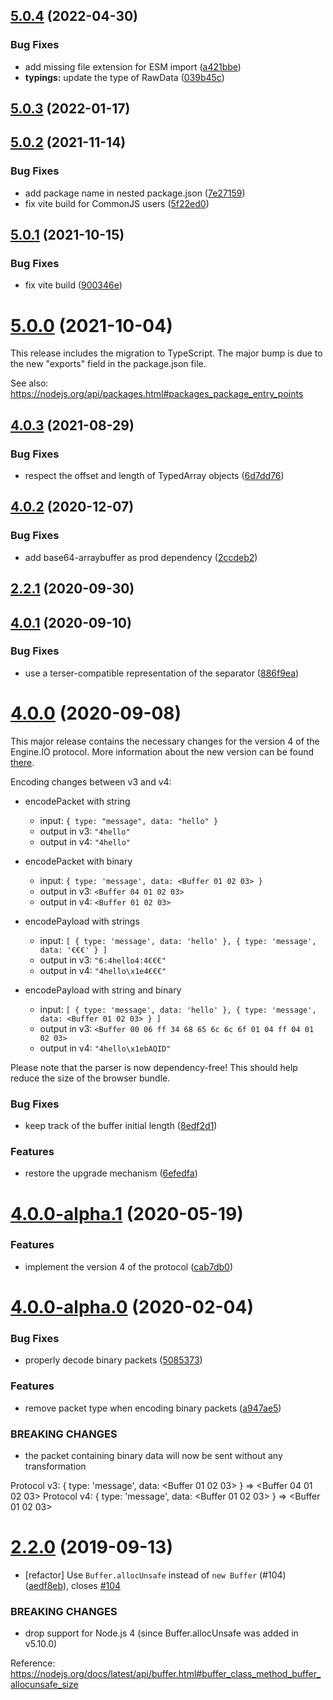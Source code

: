 ## [5.0.4](https://github.com/socketio/engine.io-parser/compare/5.0.3...5.0.4) (2022-04-30)


### Bug Fixes

* add missing file extension for ESM import ([a421bbe](https://github.com/socketio/engine.io-parser/commit/a421bbec7bf43c567c49c608dee604872f6db823))
* **typings:** update the type of RawData ([039b45c](https://github.com/socketio/engine.io-parser/commit/039b45cc65b50acc1f9da42ad605eaccb8ccbcde))



## [5.0.3](https://github.com/socketio/engine.io-parser/compare/5.0.2...5.0.3) (2022-01-17)



## [5.0.2](https://github.com/socketio/engine.io-parser/compare/5.0.1...5.0.2) (2021-11-14)


### Bug Fixes

* add package name in nested package.json ([7e27159](https://github.com/socketio/engine.io-parser/commit/7e271596c3305fb4e4a9fbdcc7fd442e8ff71200))
* fix vite build for CommonJS users ([5f22ed0](https://github.com/socketio/engine.io-parser/commit/5f22ed0527cc80aa0cac415dfd12db2f94f0a855))



## [5.0.1](https://github.com/socketio/engine.io-parser/compare/5.0.0...5.0.1) (2021-10-15)


### Bug Fixes

* fix vite build ([900346e](https://github.com/socketio/engine.io-parser/commit/900346ea34ddc178d80eaabc8ea516d929457855))



# [5.0.0](https://github.com/socketio/engine.io-parser/compare/4.0.3...5.0.0) (2021-10-04)

This release includes the migration to TypeScript. The major bump is due to the new "exports" field in the package.json file.

See also: https://nodejs.org/api/packages.html#packages_package_entry_points

## [4.0.3](https://github.com/socketio/engine.io-parser/compare/4.0.2...4.0.3) (2021-08-29)


### Bug Fixes

* respect the offset and length of TypedArray objects ([6d7dd76](https://github.com/socketio/engine.io-parser/commit/6d7dd76130690afda6c214d5c04305d2bbc4eb4d))


## [4.0.2](https://github.com/socketio/engine.io-parser/compare/4.0.1...4.0.2) (2020-12-07)


### Bug Fixes

* add base64-arraybuffer as prod dependency ([2ccdeb2](https://github.com/socketio/engine.io-parser/commit/2ccdeb277955bed8742a29f2dcbbf57ca95eb12a))


## [2.2.1](https://github.com/socketio/engine.io-parser/compare/2.2.0...2.2.1) (2020-09-30)


## [4.0.1](https://github.com/socketio/engine.io-parser/compare/4.0.0...4.0.1) (2020-09-10)


### Bug Fixes

* use a terser-compatible representation of the separator ([886f9ea](https://github.com/socketio/engine.io-parser/commit/886f9ea7c4e717573152c31320f6fb6c6664061b))


# [4.0.0](https://github.com/socketio/engine.io-parser/compare/v4.0.0-alpha.1...4.0.0) (2020-09-08)

This major release contains the necessary changes for the version 4 of the Engine.IO protocol. More information about the new version can be found [there](https://github.com/socketio/engine.io-protocol#difference-between-v3-and-v4).

Encoding changes between v3 and v4:

- encodePacket with string
  - input: `{ type: "message", data: "hello" }`
  - output in v3: `"4hello"`
  - output in v4: `"4hello"`

- encodePacket with binary
  - input: `{ type: 'message', data: <Buffer 01 02 03> }`
  - output in v3: `<Buffer 04 01 02 03>`
  - output in v4: `<Buffer 01 02 03>`

- encodePayload with strings
  - input: `[ { type: 'message', data: 'hello' }, { type: 'message', data: '€€€' } ]`
  - output in v3: `"6:4hello4:4€€€"`
  - output in v4: `"4hello\x1e4€€€"`

- encodePayload with string and binary
  - input: `[ { type: 'message', data: 'hello' }, { type: 'message', data: <Buffer 01 02 03> } ]`
  - output in v3: `<Buffer 00 06 ff 34 68 65 6c 6c 6f 01 04 ff 04 01 02 03>`
  - output in v4: `"4hello\x1ebAQID"`

Please note that the parser is now dependency-free! This should help reduce the size of the browser bundle.

### Bug Fixes

* keep track of the buffer initial length ([8edf2d1](https://github.com/socketio/engine.io-parser/commit/8edf2d1478026da442f519c2d2521af43ba01832))


### Features

* restore the upgrade mechanism ([6efedfa](https://github.com/socketio/engine.io-parser/commit/6efedfa0f3048506a4ba99e70674ddf4c0732e0c))



# [4.0.0-alpha.1](https://github.com/socketio/engine.io-parser/compare/v4.0.0-alpha.0...v4.0.0-alpha.1) (2020-05-19)


### Features

* implement the version 4 of the protocol ([cab7db0](https://github.com/socketio/engine.io-parser/commit/cab7db0404e0a69f86a05ececd62c8c31f4d97d5))



# [4.0.0-alpha.0](https://github.com/socketio/engine.io-parser/compare/2.2.0...v4.0.0-alpha.0) (2020-02-04)


### Bug Fixes

* properly decode binary packets ([5085373](https://github.com/socketio/engine.io-parser/commit/50853738e0c6c16f9cee0d7887651155f4b78240))


### Features

* remove packet type when encoding binary packets ([a947ae5](https://github.com/socketio/engine.io-parser/commit/a947ae59a2844e4041db58ff36b270d1528b3bee))


### BREAKING CHANGES

* the packet containing binary data will now be sent without any transformation

Protocol v3: { type: 'message', data: <Buffer 01 02 03> } => <Buffer 04 01 02 03>
Protocol v4: { type: 'message', data: <Buffer 01 02 03> } => <Buffer 01 02 03>



# [2.2.0](https://github.com/socketio/engine.io-parser/compare/2.1.3...2.2.0) (2019-09-13)


* [refactor] Use `Buffer.allocUnsafe` instead of `new Buffer` (#104) ([aedf8eb](https://github.com/socketio/engine.io-parser/commit/aedf8eb29e8bf6aeb5c6cc68965d986c4c958ae2)), closes [#104](https://github.com/socketio/engine.io-parser/issues/104)


### BREAKING CHANGES

* drop support for Node.js 4 (since Buffer.allocUnsafe was added in v5.10.0)

Reference: https://nodejs.org/docs/latest/api/buffer.html#buffer_class_method_buffer_allocunsafe_size
